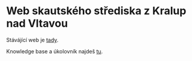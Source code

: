 # Web skautského střediska z Kralup nad Vltavou

Stávájící web je [tady](http://strelka.cz).

Knowledge base a úkolovník najdeš [tu](https://www.notion.so/README-5b762a631cc140db9d6d5cf98edfd499).
